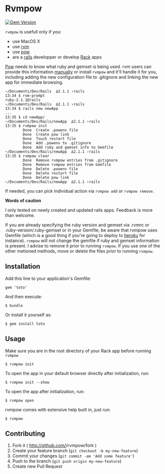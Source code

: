 # Rvmpow

[![Gem Version](https://badge.fury.io/rb/rvmpow.svg)](http://badge.fury.io/rb/rvmpow)

`rvmpow` is usefull only if you:

- use MacOS X
- use [rvm](http://rvm.io)
- use [pow](http://pow.cx)
- are a [rails](http://rubyonrails.org/) developper or develop [Rack](https://rack.github.io/) apps

[Pow](http://pow.cx) needs to know what ruby and gemset is being used. rvm users can provide this information [manually](http://rvm.io/integration/pow) or install `rvmpow` and it'll handle it for you, including adding the new configuration file to .gitignore and linking the new app for immediate browsing.

```
~/Documents/Dev/Rails  ∆2.1.1 ›rails
13:34 $ rvm-prompt
ruby-2.1.1@rails
~/Documents/Dev/Rails  ∆2.1.1 ›rails
13:34 $ rails new newApp
...
13:35 $ cd newApp/
~/Documents/Dev/Rails/newApp  ∆2.1.1 ›rails
13:35 $ rvmpow init
        Done  Create .powenv file
        Done  Create pow link
        Done  Touch restart file
        Done  Add .powenv to .gitignore
        Done  Add ruby and gemset info to Gemfile
~/Documents/Dev/Rails/newApp  ∆2.1.1 ›rails
13:35 $ rvmpow clear
        Done  Remove rvmpow entries from .gitignore
        Done  Remove rvmpow entries from Gemfile
        Done  Delete .powenv file
        Done  Delete restart file
        Done  Delete pow link
~/Documents/Dev/Rails/newApp  ∆2.1.1 ›rails
```

If needed, you can pick individual action via `rvmpow add` or `rvmpow remove`.

**Words of caution**

I only tested on newly created and updated rails apps. Feedback is more than welcome.

If you are already specifying the ruby version and gemset via .rvmrc or .ruby-version/.ruby-gemset or in your Gemfile, be aware that rvmpow uses Gemfile (which is a good thing  if you're going to deploy to [heroku](https://www.heroku.com/) for instance). `rvmpow` will not change the gemfile if ruby and gemset information is present. I advise to remove it prior to running `rvmpow`. If you use one of the other metioned methods, move or delete the files prior to running `rvmpow`.

## Installation

Add this line to your application's Gemfile:

```
gem 'toto'
```

And then execute:

```
$ bundle
```

Or install it yourself as:

```
$ gem install toto
```

## Usage

Make sure you are in the root directory of your Rack app before running `rvmpow`

```
$ rvmpow init
```

To open the app in your default browser directly after initialization, run:


```
$ rvmpow init --show
```

To open the app after initialization, run:

```
$ rvmpow open
```

rvmpow comes with extensive help built in, just run:

```
$ rvmpow
```

## Contributing

1. Fork it ( http://github.com/<my-github-username>/rvmpow/fork )
2. Create your feature branch (`git checkout -b my-new-feature`)
3. Commit your changes (`git commit -am 'Add some feature'`)
4. Push to the branch (`git push origin my-new-feature`)
5. Create new Pull Request
